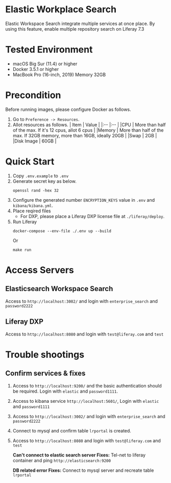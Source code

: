 # Elastic Workplace Search
Elastic Workspace Search integrate multiple services at once place. By using this feature, enable multiple repository search on Liferay 7.3

# Tested Environment
- macOS Big Sur (11.4) or higher
- Docker 3.5.1 or higher
- MacBook Pro (16-inch, 2019) Memory 32GB
# Precondition 
Before running images, please configure Docker as follows.
1. Go to `Preference -> Resources`.
1. Allot resources as follows.
   | Item | Value |
   |:-- |:-- |
   |CPU | More than half of the max. If it's 12 cpus, allot 6 cpus |
   |Memory | More than half of the max. If 32GB memory, more than 16GB, ideally 20GB |
   |Swap | 2GB |
   |Disk Image | 60GB |
# Quick Start
1. Copy `.env.example` to `.env`
1. Generate secret key as below.
    ```
    openssl rand -hex 32
    ```
1. Configure the generated number `ENCRYPTION_KEYS` value in `.env` and `kibana/kibana.yml`.
1. Place reqired files
   - For DXP, please place a Liferay DXP license file at `./liferay/deploy`. 
1. Run Liferay
    ```
    docker-compose --env-file ./.env up --build
    ```
    Or
    ```
    make run
    ```
# Access Servers
## Elasticsearch Workspace Search
Access to `http://localhost:3002/` and login with `enterprise_search` and `password2222`

## Liferay DXP
Access to `http://localhost:8080` and login with `test@liferay.com` and `test`


# Trouble shootings
## Confirm services & fixes
1. Access to `http://localhost:9200/` and the basic authentication should be required. Login with `elastic` and `password1111`.
1. Access to kibana service `http://localhost:5601/`, Login with `elastic` and `password1111`
1. Access to `http://localhost:3002/` and login with `enterprise_search` and `password2222`
1. Connect to mysql and confirm table `lrportal` is created.
1. Access to `http://localhost:8080` and login with `test@liferay.com` and `test`

     **Can't connect to elastic search server Fixes:** Tel-net to liferay container and ping `http://elasticsearch:9200`

     **DB related error Fixes:** Connect to mysql server and recreate table `lrportal`